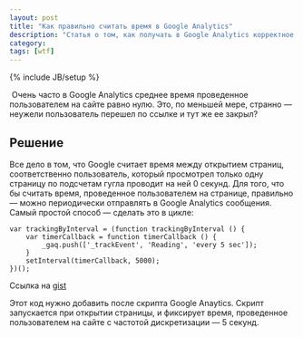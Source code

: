 ```yaml
---
layout: post
title: "Как правильно считать время в Google Analytics"
description: "Статья о том, как получать в Google Analytics корректное значение среднего времени, проведенного пользователями на сайте"
category: 
tags: [wtf]
---
```

{% include JB/setup %}

<img src="https://lh6.googleusercontent.com/-NtT5gMJiTr0/AAAAAAAAAAI/AAAAAAAAAVY/wkOpD1cWdyk/photo.jpg" alt="" class="img-center" />
Очень часто в Google Analytics среднее время проведенное пользователем на сайте равно нулю. Это, по меньшей мере, странно — неужели пользователь перешел по ссылке и тут же ее закрыл?

## Решение
Все дело в том, что Google считает время между открытием страниц, соответственно пользователь, который просмотрел только одну страницу по подсчетам гугла проводит на ней 0 секунд. Для того, что бы считать время, проведенное пользователем на странице, правильно — можно периодически отправлять в Google Analytics сообщения. Самый простой способ — сделать это в цикле:

<pre><code>var trackingByInterval = (function trackingByInterval () {
	var timerCallback = function timerCallback () {
		_gaq.push(['_trackEvent', 'Reading', 'every 5 sec']);
	}
	setInterval(timerCallback, 5000);
})();</code></pre>

Ссылка на [gist][]

Этот код нужно добавить после скрипта Google Anaytics. Скрипт запускается при открытии страницы, и фиксирует время, проведенное пользователем на сайте с частотой дискретизации — 5 секунд.

[gist]: https://gist.github.com/4044055

